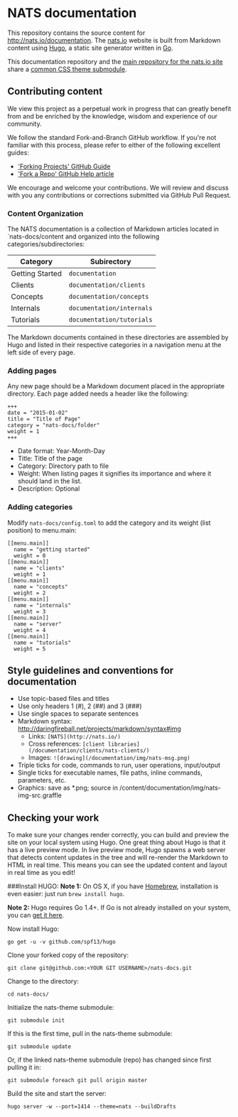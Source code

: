 # NATS documentation

This repository contains the source content for http://nats.io/documentation.
The [nats.io](http://nats.io) website is built from Markdown content using [Hugo](gohugo.io), a static site generator written in [Go](http://golang.org/).

This documentation repository and the [main repository for the nats.io site](github.com/nats-io/nats-site) share a [common CSS theme submodule](http://github.com/nats-io/nats-theme/).

## Contributing content

We view this project as a perpetual work in progress that can greatly benefit from and be enriched by the knowledge, wisdom and experience of our community.
 
We follow the standard Fork-and-Branch GitHub workflow.
If you're not familiar with this process, please refer to either of the following excellent guides:

- ['Forking Projects' GitHub Guide](https://guides.github.com/activities/forking/)
- ['Fork a Repo' GitHub Help article](https://help.github.com/articles/fork-a-repo/)

We encourage and welcome your contributions. 
We will review and discuss with you any contributions or corrections submitted via GitHub Pull Request.


### Content Organization

The NATS documentation is a collection of Markdown articles located in `nats-docs/content and organized into the following categories/subdirectories:


| Category        | Subirectory
|-----------------|----------------
| Getting Started | `documentation` 
| Clients         | `documentation/clients`
| Concepts        | `documentation/concepts`
| Internals       | `documentation/internals`
| Tutorials       | `documentation/tutorials`


The Markdown documents contained in these directories are assembled by Hugo and listed in their respective categories in a navigation menu at the left side of every page. 

### Adding pages

Any new page should be a Markdown document placed in the appropriate directory. Each page added needs a header like the following:

```
+++
date = "2015-01-02"
title = "Title of Page"
category = "nats-docs/folder"
weight = 1
+++
```

- Date format: Year-Month-Day
- Title: Title of the page
- Category: Directory path to file
- Weight: When listing pages it signifies its importance and where it should land in the list.
- Description: Optional

### Adding categories

Modify `nats-docs/config.toml` to add the category and its weight (list position) to menu.main:

```
[[menu.main]]
  name = "getting started"
  weight = 0
[[menu.main]]
  name = "clients"
  weight = 1
[[menu.main]]
  name = "concepts"
  weight = 2
[[menu.main]]
  name = "internals"
  weight = 3
[[menu.main]]
  name = "server"
  weight = 4
[[menu.main]]
  name = "tutorials"
  weight = 5
```

## Style guidelines and conventions for documentation

- Use topic-based files and titles
- Use only headers 1 (#), 2 (##) and 3 (###)
- Use single spaces to separate sentences
- Markdown syntax: http://daringfireball.net/projects/markdown/syntax#img
	- Links: `[NATS](http://nats.io/)`
	- Cross references: `[client libraries](/documentation/clients/nats-clients/)`
	- Images: `![drawing](/documentation/img/nats-msg.png)`
- Triple ticks for code, commands to run, user operations, input/output
- Single ticks for executable names, file paths, inline commands, parameters, etc.
- Graphics: save as *.png; source in /content/documentation/img/nats-img-src.graffle

## Checking your work

To make sure your changes render correctly, you can build and preview the site on your local system using Hugo. 
One great thing about Hugo is that it has a live preview mode. In live preview mode, Hugo spawns a web server that detects content updates in the tree and will re-render the Markdown to HTML in real time. This means you can see the updated content and layout in real time as you edit!


###Install HUGO:
**Note 1:** On OS X, if you have [Homebrew](http://brew.sh), installation is even easier: just run `brew install hugo`.


**Note 2:** Hugo requires Go 1.4+. If Go is not already installed on your system, you can [get it here](https://golang.org/dl/).

Now install Hugo:
```
go get -u -v github.com/spf13/hugo
```

Clone your forked copy of the repository:
```
git clone git@github.com:<YOUR GIT USERNAME>/nats-docs.git
```

Change to the directory:
```
cd nats-docs/
```

Initialize the nats-theme submodule:
```
git submodule init
```

If this is the first time, pull in the nats-theme submodule:

```
git submodule update
```
Or, if the linked nats-theme submodule (repo) has changed since first pulling it in:
```
git submodule foreach git pull origin master
```

Build the site and start the server:
```
hugo server -w --port=1414 --theme=nats --buildDrafts
```
